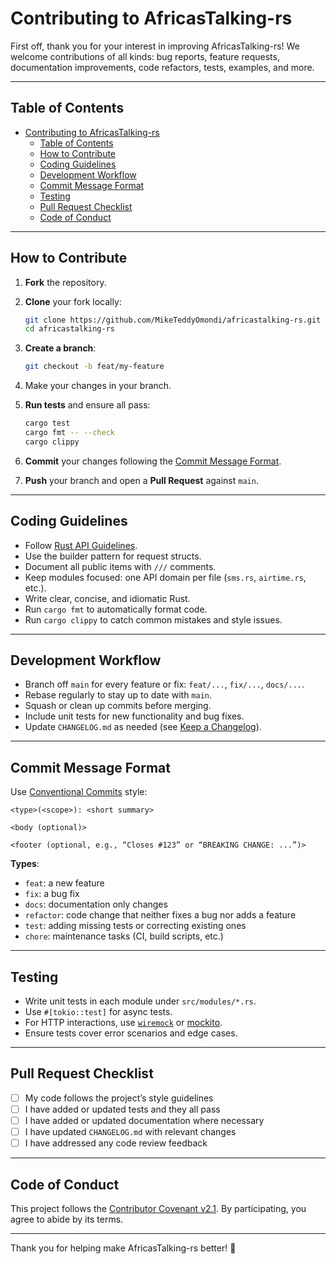 # Contributing to AfricasTalking-rs

First off, thank you for your interest in improving AfricasTalking-rs! We welcome contributions of all kinds: bug reports, feature requests, documentation improvements, code refactors, tests, examples, and more.

---

## Table of Contents

- [Contributing to AfricasTalking-rs](#contributing-to-africastalking-rs)
  - [Table of Contents](#table-of-contents)
  - [How to Contribute](#how-to-contribute)
  - [Coding Guidelines](#coding-guidelines)
  - [Development Workflow](#development-workflow)
  - [Commit Message Format](#commit-message-format)
  - [Testing](#testing)
  - [Pull Request Checklist](#pull-request-checklist)
  - [Code of Conduct](#code-of-conduct)

---

## How to Contribute

1. **Fork** the repository.
2. **Clone** your fork locally:
   ```sh
   git clone https://github.com/MikeTeddyOmondi/africastalking-rs.git
   cd africastalking-rs
   ```

3. **Create a branch**:

   ```sh
   git checkout -b feat/my-feature
   ```
4. Make your changes in your branch.
5. **Run tests** and ensure all pass:

   ```sh
   cargo test
   cargo fmt -- --check
   cargo clippy
   ```
6. **Commit** your changes following the [Commit Message Format](#commit-message-format).
7. **Push** your branch and open a **Pull Request** against `main`.

---

## Coding Guidelines

* Follow [Rust API Guidelines](https://rust-lang.github.io/api-guidelines/).
* Use the builder pattern for request structs.
* Document all public items with `///` comments.
* Keep modules focused: one API domain per file (`sms.rs`, `airtime.rs`, etc.).
* Write clear, concise, and idiomatic Rust.
* Run `cargo fmt` to automatically format code.
* Run `cargo clippy` to catch common mistakes and style issues.

---

## Development Workflow

* Branch off `main` for every feature or fix: `feat/...`, `fix/...`, `docs/...`.
* Rebase regularly to stay up to date with `main`.
* Squash or clean up commits before merging.
* Include unit tests for new functionality and bug fixes.
* Update `CHANGELOG.md` as needed (see [Keep a Changelog](https://keepachangelog.com/)).

---

## Commit Message Format

Use [Conventional Commits](https://www.conventionalcommits.org/) style:

```
<type>(<scope>): <short summary>

<body (optional)>

<footer (optional, e.g., “Closes #123” or “BREAKING CHANGE: ...”)>
```

**Types**:

* `feat`: a new feature
* `fix`: a bug fix
* `docs`: documentation only changes
* `refactor`: code change that neither fixes a bug nor adds a feature
* `test`: adding missing tests or correcting existing ones
* `chore`: maintenance tasks (CI, build scripts, etc.)

---

## Testing

* Write unit tests in each module under `src/modules/*.rs`.
* Use `#[tokio::test]` for async tests.
* For HTTP interactions, use [`wiremock`](https://github.com/LukeMathWalker/wiremock-rs) or [mockito](https://github.com/lipanski/mockito).
* Ensure tests cover error scenarios and edge cases.

---

## Pull Request Checklist

* [ ] My code follows the project’s style guidelines
* [ ] I have added or updated tests and they all pass
* [ ] I have added or updated documentation where necessary
* [ ] I have updated `CHANGELOG.md` with relevant changes
* [ ] I have addressed any code review feedback

---

## Code of Conduct

This project follows the [Contributor Covenant v2.1](https://www.contributor-covenant.org/version/2/1/code_of_conduct/). By participating, you agree to abide by its terms.

---

Thank you for helping make AfricasTalking-rs better! 🚀

